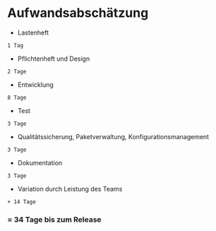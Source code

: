# Aufwandsabschätzung

* Lastenheft
```
1 Tag
```
* Pflichtenheft und Design
```
2 Tage
```
* Entwicklung
```
8 Tage
```
* Test 
```
3 Tage
```
* Qualitätssicherung, Paketverwaltung, Konfigurationsmanagement
```
3 Tage
```
* Dokumentation
```
3 Tage
```
* Variation durch Leistung des Teams
```
+ 14 Tage
```

### = 34 Tage bis zum Release
